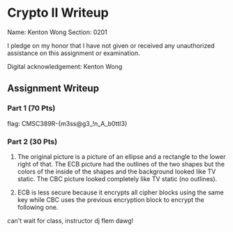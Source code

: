 # Crypto II Writeup

Name: Kenton Wong
Section: 0201

I pledge on my honor that I have not given or received any unauthorized
assistance on this assignment or examination.

Digital acknowledgement: Kenton Wong

## Assignment Writeup

### Part 1 (70 Pts)
flag: CMSC389R-{m3ss@g3_!n_A_b0ttl3}

### Part 2 (30 Pts)
1. The original picture is a picture of an ellipse and a rectangle to the lower right of that. The ECB picture had the outlines of the two shapes but the colors of the inside of the shapes and the background looked like TV static. The CBC picture looked completely like TV static (no outlines).

2. ECB is less secure because it encrypts all cipher blocks using the same key while CBC uses the previous encryption block to encrypt the following one.


can't wait for class, instructor dj flem dawg!
